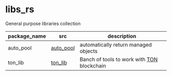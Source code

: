# libs_rs

General purpose libraries collection

| package_name | src                    | description                                                                     |
|--------------|------------------------|---------------------------------------------------------------------------------|
| auto_pool    | [auto_pool](auto_pool) | automatically return managed objects                                            |
| ton_lib      | [ton_lib](ton_lib)     | Banch of tools to work with [TON](https://github.com/ton-blockchain) blockchain |
